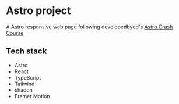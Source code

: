 # Astro project

A Astro responsive web page following developedbyed's [Astro Crash Course](https://www.youtube.com/watch?v=NniT0vKyn-E)

## Tech stack

- Astro
- React
- TypeScript
- Tailwind
- shadcn
- Framer Motion
